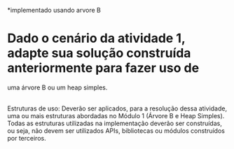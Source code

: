 *implementado usando arvore B

# Dado o cenário da atividade 1, adapte sua solução construída anteriormente para fazer uso de
uma árvore B ou um heap simples.<br><br>

Estruturas de uso: Deverão ser aplicados, para a resolução dessa atividade, uma ou mais
estruturas abordadas no Módulo 1 (Árvore B e Heap Simples). Todas as estruturas utilizadas na
implementação deverão ser construídas, ou seja, não devem ser utilizados APIs, bibliotecas ou
módulos construídos por terceiros.
